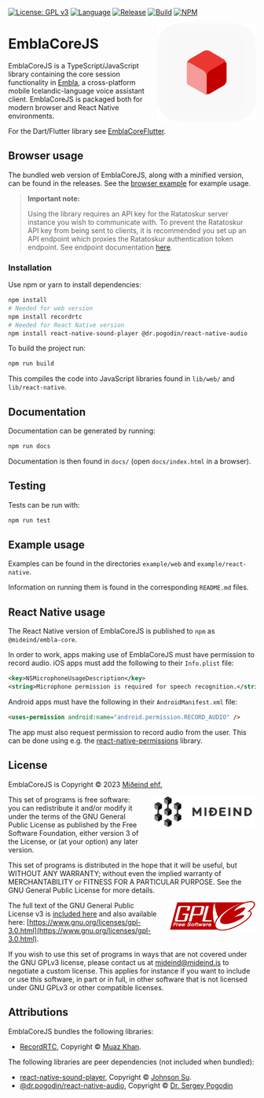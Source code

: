 [![License: GPL v3](https://img.shields.io/badge/License-GPLv3-blue.svg)](https://www.gnu.org/licenses/gpl-3.0)
[![Language](https://img.shields.io/badge/language-javascript-yellow)]()
[![Release](https://shields.io/github/v/release/mideind/EmblaCoreJS?display_name=tag)]()
[![Build](https://github.com/mideind/EmblaCoreJS/actions/workflows/main.yml/badge.svg)]()
[![NPM](https://img.shields.io/npm/v/@mideind/embla-core.svg?logo=npm)](https://www.npmjs.com/package/@mideind/embla-core)

<img src="./img/emblacore_icon.png" align="right" width="200" height="200" style="margin-left:20px;">

# EmblaCoreJS

EmblaCoreJS is a TypeScript/JavaScript library containing the core session functionality in [Embla](https://github.com/mideind/EmblaFlutterApp), a cross-platform mobile Icelandic-language voice assistant client. EmblaCoreJS is packaged both for modern browser and React Native environments.

For the Dart/Flutter library see [EmblaCoreFlutter](https://github.com/mideind/EmblaCoreFlutter).

## Browser usage

The bundled web version of EmblaCoreJS, along with a minified version, can be found in the releases.
See the [browser example](./example/web/README.md) for example usage.

> **Important note:**
>
> Using the library requires an API key for the Ratatoskur server instance you wish to communicate with.
> To prevent the Ratatoskur API key from being sent to clients, it is recommended you set up an API endpoint which
> proxies the Ratatoskur authentication token endpoint. See endpoint documentation [here](https://api.greynir.is/docs).

### Installation

Use npm or yarn to install dependencies:

```sh
npm install
# Needed for web version
npm install recordrtc
# Needed for React Native version
npm install react-native-sound-player @dr.pogodin/react-native-audio
```

To build the project run:

```sh
npm run build
```

This compiles the code into JavaScript libraries found in `lib/web/` and `lib/react-native`.

## Documentation

Documentation can be generated by running:

```sh
npm run docs
```

Documentation is then found in `docs/` (open `docs/index.html` in a browser).

## Testing

Tests can be run with:

```bash
npm run test
```

## Example usage

Examples can be found in the directories `example/web` and `example/react-native`.

Information on running them is found in the corresponding `README.md` files.

## React Native usage

The React Native version of EmblaCoreJS is published to `npm` as `@mideind/embla-core`.

In order to work, apps making use of EmblaCoreJS must have permission to record audio.
iOS apps must add the following to their `Info.plist` file:

```xml
<key>NSMicrophoneUsageDescription</key>
<string>Microphone permission is required for speech recognition.</string>
```

Android apps must have the following in their `AndroidManifest.xml` file:

```xml
<uses-permission android:name="android.permission.RECORD_AUDIO" />
```

The app must also request permission to record audio from the user. This can be done using
e.g. the [react-native-permissions](https://www.npmjs.com/package/react-native-permissions)
library.

## License

EmblaCoreJS is Copyright &copy; 2023 [Miðeind ehf.](https://mideind.is)

<a href="https://mideind.is"><img src="./img/mideind_logo.png" alt="Miðeind ehf."
width="214" height="66" align="right" style="margin-left:20px; margin-bottom: 20px;"></a>

This set of programs is free software: you can redistribute it and/or modify it
under the terms of the GNU General Public License as published by the Free
Software Foundation, either version 3 of the License, or (at your option) any later
version.

This set of programs is distributed in the hope that it will be useful, but WITHOUT
ANY WARRANTY; without even the implied warranty of MERCHANTABILITY or FITNESS FOR
A PARTICULAR PURPOSE. See the GNU General Public License for more details.

<a href="https://www.gnu.org/licenses/gpl-3.0.html"><img src="./img/GPLv3.png"
align="right" style="margin-left:15px;" width="180" height="60"></a>

The full text of the GNU General Public License v3 is
[included here](./LICENSE)
and also available here:
[https://www.gnu.org/licenses/gpl-3.0.html](https://www.gnu.org/licenses/gpl-3.0.html).

If you wish to use this set of programs in ways that are not covered under the
GNU GPLv3 license, please contact us at [mideind@mideind.is](mailto:mideind@mideind.is)
to negotiate a custom license. This applies for instance if you want to include or use
this software, in part or in full, in other software that is not licensed under
GNU GPLv3 or other compatible licenses.

## Attributions

EmblaCoreJS bundles the following libraries:

- [RecordRTC](http://recordrtc.org/), Copyright &copy; [Muaz Khan](https://github.com/muaz-khan).

The following libraries are peer dependencies (not included when bundled):

- [react-native-sound-player](https://github.com/johnsonsu/react-native-sound-player), Copyright &copy; [Johnson Su](https://github.com/johnsonsu).
- [@dr.pogodin/react-native-audio](https://github.com/birdofpreyru/react-native-audio), Copyright &copy; [Dr. Sergey Pogodin](https://dr.pogodin.studio)
